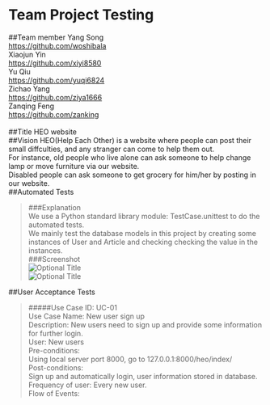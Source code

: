 # Team Project Testing
##Team member
Yang Song          <br/><https://github.com/woshibala><br/>
Xiaojun Yin        <br/><https://github.com/xiyi8580><br/>
Yu Qiu             <br/><https://github.com/yuqi6824><br/>
Zichao Yang        <br/><https://github.com/ziya1666><br/>
Zanqing Feng       <br/><https://github.com/zanking><br/><br/>
##Title
HEO website
<br/>
##Vision
HEO(Help Each Other) is a website where people can post their small diffculties, and any stranger can come to help them out.<br/>
For instance, old people who live alone can ask someone to help change lamp or move furniture via our website.<br/>
Disabled people can ask someone to get grocery for him/her by posting in our website.<br/>
##Automated Tests
>###Explanation<br/>
We use a Python standard library module: TestCase.unittest to do the automated tests.<br/>
We mainly test the database models in this project by creating some instances of User and Article and checking checking the value in the instances.<br/>
>###Screenshot<br/>
![](https://raw.github.com/woshibala/team-project-for-csci3308/SY/test1.png "Optional Title")<br/>
![](https://raw.github.com/woshibala/team-project-for-csci3308/SY/test2.png "Optional Title")<br/>

##User Acceptance Tests
>#####Use Case ID: UC-01<br/>
>Use Case Name:
New user sign up<br/>
>Description: 
New users need to sign up and provide some information for further login. <br/>
>User: New users<br/>
>Pre-conditions:<br/>
Using local server port 8000, go to 127.0.0.1:8000/heo/index/<br/>
>Post-conditions:<br/>
Sign up and automatically login, user information stored in database.<br/>
>Frequency of user: Every new user. <br/>
>Flow of Events:<br/>
>




